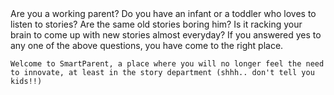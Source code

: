 <!DOCTYPE html>
<html>
<head>
    <meta charset="UTF-8" />
    <title>Bedtime stories for Kids</title>
</head>
<body>
    Are you a working parent? 
    Do you have an infant or a toddler who loves to listen to stories?
    Are the same old stories boring him? 
    Is it racking your brain to come up with new stories almost everyday? 
    If you answered yes to any one of the above questions, you have come to the right place.
    
    Welcome to SmartParent, a place where you will no longer feel the need to innovate, at least in the story department (shhh.. don't tell you kids!!)
</body>
</html>

